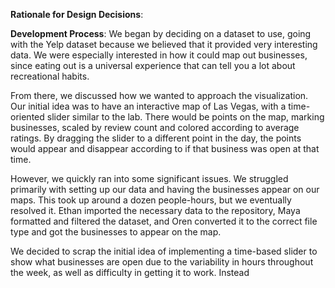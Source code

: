 **Rationale for Design Decisions**:

**Development Process**:
We began by deciding on a dataset to use, going with the Yelp dataset because we believed that it provided very interesting data. We were especially interested in how it could map out businesses, since eating out is a universal experience that can tell you a lot about recreational habits.

From there, we discussed how we wanted to approach the visualization. Our initial idea was to have an interactive map of Las Vegas, with a time-oriented slider similar to the lab. There would be points on the map, marking businesses, scaled by review count and colored according to average ratings. By dragging the slider to a different point in the day, the points would appear and disappear according to if that business was open at that time.

However, we quickly ran into some significant issues. We struggled primarily with setting up our data and having the businesses appear on our maps. This took up around a dozen people-hours, but we eventually resolved it. Ethan imported the necessary data to the repository, Maya formatted and filtered the dataset, and Oren converted it to the correct file type and got the businesses to appear on the map.

We decided to scrap the initial idea of implementing a time-based slider to show what businesses are open due to the variability in hours throughout the week, as well as difficulty in getting it to work. Instead
